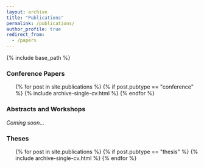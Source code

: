 ```yaml
---
layout: archive
title: "Publications"
permalink: /publications/
author_profile: true
redirect_from:
  - /papers
---
```


{% include base_path %}

### Conference Papers

  <ul style="list-style: none;">
  {% for post in site.publications %}
    {% if post.pubtype == "conference" %}
       {% include archive-single-cv.html %}
  {% endfor %}</ul>

### Abstracts and Workshops
*Coming soon…*

### Theses

  <ul style="list-style: none;">
  {% for post in site.publications %}
    {% if post.pubtype == "thesis" %}
       {% include archive-single-cv.html %}
  {% endfor %}</ul>

